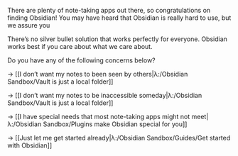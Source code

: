 There are plenty of note-taking apps out there, so congratulations on finding Obsidian! You may have heard that Obsidian is really hard to use, but we assure you 

There’s no silver bullet solution that works perfectly for everyone. Obsidian works best if you care about what we care about.

Do you have any of the following concerns below?

→ [[I don’t want my notes to been seen by others|λ:/Obsidian Sandbox/Vault is just a local folder]]

→ [[I don’t want my notes to be inaccessible someday|λ:/Obsidian Sandbox/Vault is just a local folder]]

→ [[I have special needs that most note-taking apps might not meet|λ:/Obsidian Sandbox/Plugins make Obsidian special for you]]

→ [[Just let me get started already|λ:/Obsidian Sandbox/Guides/Get started with Obsidian]]


